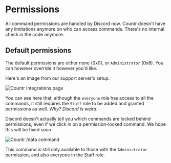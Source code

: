 # Permissions

All command permissions are handled by Discord now. Countr doesn't have any limitations anymore on who can access commands. There's no internal check in the code anymore.


## Default permissions

The default permissions are either none (0x0), or `Administrator` (0x8). You can however override it however you'd like.

Here's an image from our support server's setup.

![Countr Integrations page](/img/docs/countr-integration.png)

You can see here that, although the `everyone` role has access to all the commands, it still requires the `Staff` role to be added and granted permissions as well. *Why? Discord is weird.*

Discord doesn't actually tell you which commands are locked behind permissions, even if we click in on a permission-locked command. We hope this will be fixed soon.

![Countr /data command](/img/docs/countr-data-command.png)

This command is still only available to those with the `Administrator` permission, and also everyone in the Staff role.